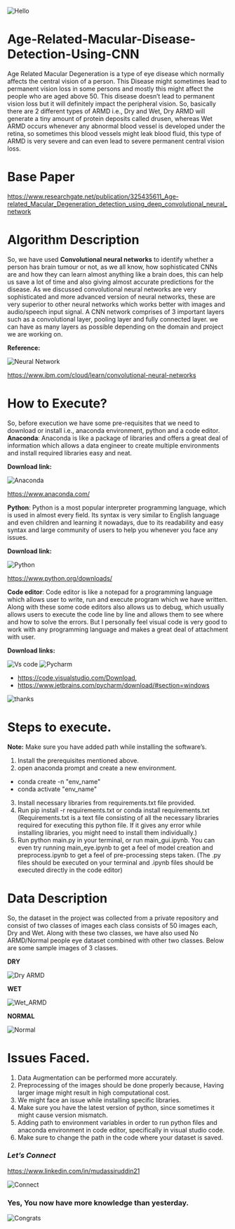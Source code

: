 ![Hello](http://www.cartoonspot.net/looney-tunes/images-looney-tunes/bugs-bunny-A.jpg)

# Age-Related-Macular-Disease-Detection-Using-CNN
Age Related Macular Degeneration is a type of eye disease which normally affects the central vision of a person. This Disease might sometimes lead to permanent vision loss in some persons and mostly this might affect the people who are aged above 50. This disease doesn’t lead to permanent vision loss but it will definitely impact the peripheral vision. So, basically there are 2 different types of ARMD i.e., Dry and Wet, Dry ARMD will generate a tiny amount of protein deposits called drusen, whereas Wet ARMD occurs whenever any abnormal blood vessel is developed under the retina, so sometimes this blood vessels might leak blood fluid, this type of ARMD is very severe and can even lead to severe permanent central vision loss.

# Base Paper
https://www.researchgate.net/publication/325435611_Age-related_Macular_Degeneration_detection_using_deep_convolutional_neural_network

# Algorithm Description
So, we have used **Convolutional neural networks** to identify whether a person has brain tumour or not, as we all know, how sophisticated CNNs are and how they can learn almost anything like a brain does, this can help us save a lot of time and also giving almost accurate predictions for the disease. As we discussed convolutional neural networks are very sophisticated and more advanced version of neural networks, these are very superior to other neural networks which works better with images and audio/speech input signal. A CNN network comprises of 3 important layers such as a convolutional layer, pooling layer and fully connected layer. we can have as many layers as possible depending on the domain and project we are working on.

**Reference:**

![Neural Network](https://john.sisler.info/wp-content/uploads/sites/2/2018/07/Neural-Network-Diagram.png?4ea638&4ea638)

https://www.ibm.com/cloud/learn/convolutional-neural-networks

# How to Execute?
So, before execution we have some pre-requisites that we need to download or install i.e., anaconda environment, python and a code editor.
**Anaconda**: Anaconda is like a package of libraries and offers a great deal of information which allows a data engineer to create multiple environments and install required libraries easy and neat.

**Download link:**

![Anaconda](https://s3.amazonaws.com/thumbnails.illustrationsource.com/huge.101.507529.JPG)

https://www.anaconda.com/

**Python**: Python is a most popular interpreter programming language, which is used in almost every field. Its syntax is very similar to English language and even children and learning it nowadays, due to its readability and easy syntax and large community of users to help you whenever you face any issues.

**Download link:**

![Python](https://bloximages.chicago2.vip.townnews.com/enewscourier.com/content/tncms/assets/v3/editorial/5/44/54406b8a-938d-11e9-8b62-af80bfead041/5d0bd78fd516d.image.jpg?resize=400%2C200)

https://www.python.org/downloads/

**Code editor**: Code editor is like a notepad for a programming language which allows user to write, run and execute program which we have written. Along with these some code editors also allows us to debug, which usually allows users to execute the code line by line and allows them to see where and how to solve the errors. But I personally feel visual code is very good to work with any programming language and makes a great deal of attachment with user.

**Download links:**

![Vs code](https://www.thisprogrammingthing.com/assets/headers/vscode@400.png) ![Pycharm](https://www.esoftner.com/wp-content/uploads/2019/12/PyCharm-Logo.png)

+ https://code.visualstudio.com/Download, 
+ https://www.jetbrains.com/pycharm/download/#section=windows

![thanks](https://media1.tenor.com/images/11ae4fcfc41bb9e66a0176fcfc38e695/tenor.gif?itemid=8486985)

# Steps to execute.
**Note:** Make sure you have added path while installing the software’s.
1. Install the prerequisites mentioned above.
2. open anaconda prompt and create a new environment.
  - conda create -n "env_name"
  - conda activate "env_name"
3. Install necessary libraries from requirements.txt file provided.
4. Run pip install -r requirements.txt or conda install requirements.txt (Requirements.txt is a text file consisting of all the necessary libraries required for executing this python file. If it gives any error while installing libraries, you might need to install them individually.)
5. Run python main.py in your terminal, or run main_gui.ipynb. You can even try running main_eye.ipynb to get a feel of model creation and preprocess.ipynb to get a feel of pre-processing steps taken.
(The .py files should be executed on your terminal and .ipynb files should be executed directly in the code editor)

# Data Description
So, the dataset in the project was collected from a private repository and consist of two classes of images each class consists of 50 images each, Dry and Wet. Along with these two classes, we have also used No ARMD/Normal people eye dataset combined with other two classes. Below are some sample images of 3 classes.

**DRY**

![Dry ARMD](https://static.wixstatic.com/media/5810c8_7065f62283454270905888fec8f5a96f~mv2.png/v1/fill/w_199,h_160,al_c,usm_0.66_1.00_0.01/Dry%20AMD%20photo%20insert_PNG.png)

**WET**

![Wet_ARMD](https://d1l9wtg77iuzz5.cloudfront.net/assets/5625/229995/original.png?1525299390)

**NORMAL**

![Normal](https://external-content.duckduckgo.com/iu/?u=https%3A%2F%2Ftse2.explicit.bing.net%2Fth%3Fid%3DOIP.mgeRIc6vYBJiwkBE5UlaKAAAAA%26pid%3DApi&f=1)

# Issues Faced.
1. Data Augmentation can be performed more accurately.
2. Preprocessing of the images should be done properly because, Having larger image might result in high computational cost.
3. We might face an issue while installing specific libraries.
4. Make sure you have the latest version of python, since sometimes it might cause version mismatch.
5. Adding path to environment variables in order to run python files and anaconda environment in code editor, specifically in visual studio code.
6. Make sure to change the path in the code where your dataset is saved.

### _**Let’s Connect**_
https://www.linkedin.com/in/mudassiruddin21

![Connect](https://media2.giphy.com/media/l1O6zvqu7O317887HF/source.gif)

### __**Yes, You now have more knowledge than yesterday.**__
![Congrats](https://winkgo.com/wp-content/uploads/2019/11/congratulations-memes-44.gif)
